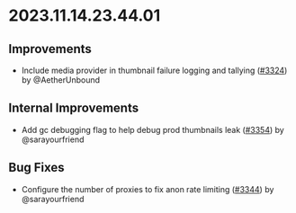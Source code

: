 # 2023.11.14.23.44.01

## Improvements

- Include media provider in thumbnail failure logging and tallying ([#3324](https://github.com/WordPress/openverse/pull/3324)) by @AetherUnbound

## Internal Improvements

- Add gc debugging flag to help debug prod thumbnails leak ([#3354](https://github.com/WordPress/openverse/pull/3354)) by @sarayourfriend

## Bug Fixes

- Configure the number of proxies to fix anon rate limiting ([#3344](https://github.com/WordPress/openverse/pull/3344)) by @sarayourfriend
